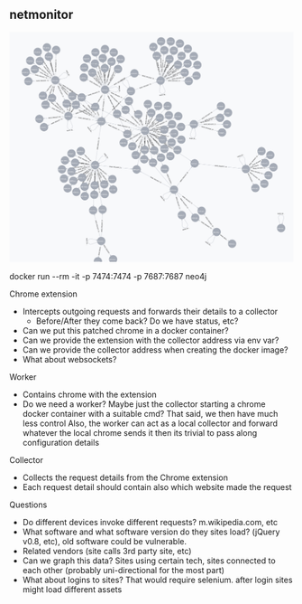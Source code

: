 netmonitor
---

![](./docs/snapshot.png)

docker run --rm -it -p 7474:7474 -p 7687:7687 neo4j

Chrome extension
  - Intercepts outgoing requests and forwards their details to a collector
    - Before/After they come back? Do we have status, etc?
  - Can we put this patched chrome in a docker container?
  - Can we provide the extension with the collector address via env var?
  - Can we provide the collector address when creating the docker image?
  - What about websockets?

Worker
  - Contains chrome with the extension
  - Do we need a worker? Maybe just the collector starting a chrome docker container with a suitable cmd?
    That said, we then have much less control
    Also, the worker can act as a local collector and forward whatever the local chrome sends it
    then its trivial to pass along configuration details

Collector
  - Collects the request details from the Chrome extension
  - Each request detail should contain also which website made the request

Questions
  - Do different devices invoke different requests? m.wikipedia.com, etc
  - What software and what software version do they sites load? (jQuery v0.8, etc), old software could be vulnerable.
  - Related vendors (site calls 3rd party site, etc)
  - Can we graph this data? Sites using certain tech, sites connected to each other (probably uni-directional for the most part)
  - What about logins to sites? That would require selenium. after login sites might load different assets
